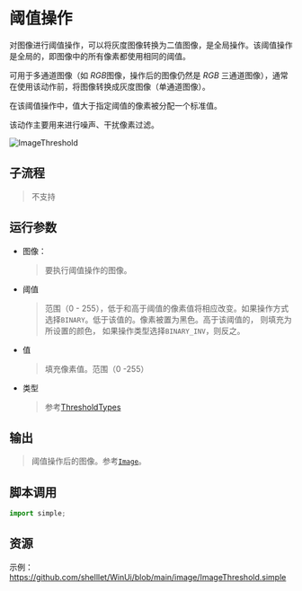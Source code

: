 # 阈值操作 
对图像进行阈值操作，可以将灰度图像转换为二值图像，是全局操作。该阈值操作是全局的，即图像中的所有像素都使用相同的阈值。

可用于多通道图像（如 *RGB*图像，操作后的图像仍然是 *RGB* 三通道图像），通常在使用该动作前，将图像转换成灰度图像（单通道图像）。

在该阈值操作中，值大于指定阈值的像素被分配一个标准值。

该动作主要用来进行噪声、干扰像素过滤。

![ImageThreshold](./images/06.png ':size=90%')


## 子流程
> 不支持

## 运行参数

* 图像： 
  > 要执行阈值操作的图像。
* 阈值
  > 范围（0 - 255），低于和高于阈值的像素值将相应改变。如果操作方式选择`BINARY`。低于该值的。像素被置为黑色。高于该阈值的， 则填充为所设置的颜色， 如果操作类型选择`BINARY_INV`，则反之。
* 值
  > 填充像素值。范围（0 -255）
* 类型
  > 参考[ThresholdTypes](./enums/ThresholdTypes.md)

## 输出
> 阈值操作后的图像。参考[`Image`](./types/Image.md)。


## 脚本调用

```python
import simple;

```

## 资源

示例：https://github.com/shelllet/WinUi/blob/main/image/ImageThreshold.simple







